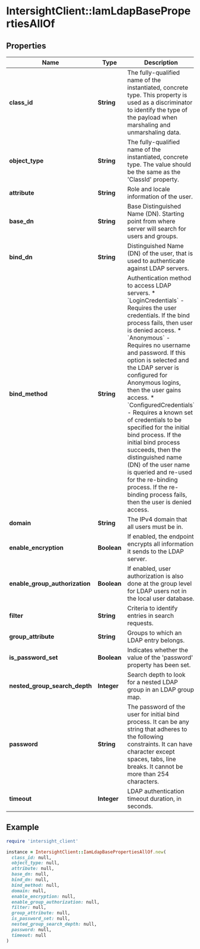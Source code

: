 # IntersightClient::IamLdapBasePropertiesAllOf

## Properties

| Name | Type | Description | Notes |
| ---- | ---- | ----------- | ----- |
| **class_id** | **String** | The fully-qualified name of the instantiated, concrete type. This property is used as a discriminator to identify the type of the payload when marshaling and unmarshaling data. | [default to &#39;iam.LdapBaseProperties&#39;] |
| **object_type** | **String** | The fully-qualified name of the instantiated, concrete type. The value should be the same as the &#39;ClassId&#39; property. | [default to &#39;iam.LdapBaseProperties&#39;] |
| **attribute** | **String** | Role and locale information of the user. | [optional] |
| **base_dn** | **String** | Base Distinguished Name (DN). Starting point from where server will search for users and groups. | [optional] |
| **bind_dn** | **String** | Distinguished Name (DN) of the user, that is used to authenticate against LDAP servers. | [optional] |
| **bind_method** | **String** | Authentication method to access LDAP servers. * &#x60;LoginCredentials&#x60; - Requires the user credentials. If the bind process fails, then user is denied access. * &#x60;Anonymous&#x60; - Requires no username and password. If this option is selected and the LDAP server is configured for Anonymous logins, then the user gains access. * &#x60;ConfiguredCredentials&#x60; - Requires a known set of credentials to be specified for the initial bind process. If the initial bind process succeeds, then the distinguished name (DN) of the user name is queried and re-used for the re-binding process. If the re-binding process fails, then the user is denied access. | [optional][default to &#39;LoginCredentials&#39;] |
| **domain** | **String** | The IPv4 domain that all users must be in. | [optional] |
| **enable_encryption** | **Boolean** | If enabled, the endpoint encrypts all information it sends to the LDAP server. | [optional] |
| **enable_group_authorization** | **Boolean** | If enabled, user authorization is also done at the group level for LDAP users not in the local user database. | [optional] |
| **filter** | **String** | Criteria to identify entries in search requests. | [optional] |
| **group_attribute** | **String** | Groups to which an LDAP entry belongs. | [optional] |
| **is_password_set** | **Boolean** | Indicates whether the value of the &#39;password&#39; property has been set. | [optional][readonly][default to false] |
| **nested_group_search_depth** | **Integer** | Search depth to look for a nested LDAP group in an LDAP group map. | [optional][default to 128] |
| **password** | **String** | The password of the user for initial bind process. It can be any string that adheres to the following constraints. It can have character except spaces, tabs, line breaks. It cannot be more than 254 characters. | [optional] |
| **timeout** | **Integer** | LDAP authentication timeout duration, in seconds. | [optional][default to 0] |

## Example

```ruby
require 'intersight_client'

instance = IntersightClient::IamLdapBasePropertiesAllOf.new(
  class_id: null,
  object_type: null,
  attribute: null,
  base_dn: null,
  bind_dn: null,
  bind_method: null,
  domain: null,
  enable_encryption: null,
  enable_group_authorization: null,
  filter: null,
  group_attribute: null,
  is_password_set: null,
  nested_group_search_depth: null,
  password: null,
  timeout: null
)
```


